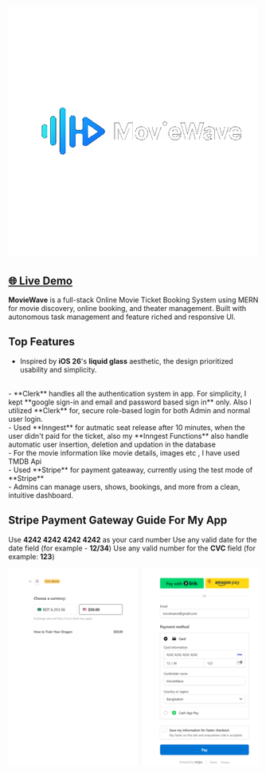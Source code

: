 # ![MovieWave Logo](./public/logo.png)
## [🌐 Live Demo](https://movie-wave-red.vercel.app)

**MovieWave** is a full-stack Online Movie Ticket Booking System using MERN for movie discovery, online booking, and theater management. Built with autonomous task management and feature riched and responsive UI.

## Top Features

- Inspired by **iOS 26**'s **liquid glass** aesthetic, the design prioritized usability and simplicity.
<br/>
- **Clerk** handles all the authentication system in app. For simplicity, I kept **google sign-in and email and password based sign in** only. Also I utilized **Clerk** for, secure role-based login for both Admin and normal user login.
<br/>
- Used **Inngest** for autmatic seat release after 10 minutes, when the user didn't paid for the ticket, also my **Inngest Functions** also handle automatic user insertion, deletion and updation in the database
<br/>
- For the movie information like movie details, images etc , I have used TMDB Api 
<br/>
- Used **Stripe** for payment gateaway, currently using the test mode of **Stripe**
<br/>
- Admins can manage users, shows, bookings, and more from a clean, intuitive dashboard.

## Stripe Payment Gateway Guide For My App
Use **4242 4242 4242 4242** as your card number
Use any valid date for the date field (for example - **12/34**)
Use any valid number for the **CVC** field (for example: **123**)

![sample_payment_form_filiup](./public/Stripe-example.png)



